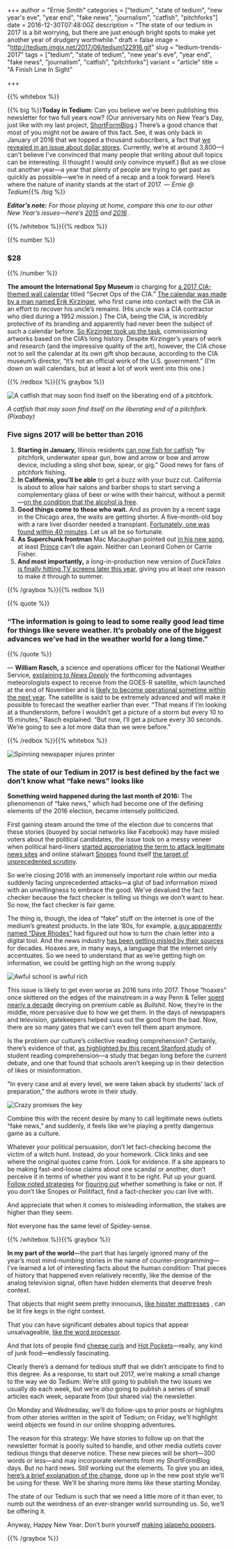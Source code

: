 +++
author = "Ernie Smith"
categories = ["tedium", "state of tedium", "new year's eve", "year end", "fake news", "journalism", "catfish", "pitchforks"]
date = 2016-12-30T07:48:00Z
description = "The state of our tedium in 2017 is a bit worrying, but there are just enough bright spots to make yet another year of drudgery worthwhile."
draft = false
image = "http://tedium.imgix.net/2017/06/tedium122916.gif"
slug = "tedium-trends-2017"
tags = ["tedium", "state of tedium", "new year's eve", "year end", "fake news", "journalism", "catfish", "pitchforks"]
variant = "article"
title = "A Finish Line In Sight"

+++

{{% whitebox %}}

{{% big %}}**Today in Tedium:** Can you believe we’ve been publishing this newsletter for two full years now? (Our anniversary hits on New Year’s Day, just like with my last project, [ShortFormBlog](http://shortformblog.com/).)  There’s a good chance that most of you might not be aware of this fact. See, it was only back in January of 2016 that we topped a thousand subscribers, a fact that [we revealed in an issue about dollar stores](http://tedium.co/2016/01/19/dollar-stores-analysis/).  Currently, we’re at around 3,800—I can't believe I've convinced that many people that writing about dull topics can be interesting. (I thought I would only convince myself.) But as we close out another year—a year that plenty of people are trying to get past as quickly as possible—we’re in need of a recap and a look forward. Here’s where the nature of inanity stands at the start of 2017. *— Ernie @ Tedium*{{% /big %}}

_**Editor’s note:**  For those playing at home, compare this one to our other New Year’s issues—here’s [2015](http://tedium.co/2015/01/01/tedium-time-to-drop-the-ball/) and [2016](http://tedium.co/2015/12/31/tedium-trends-2016/) ._

{{% /whitebox %}}{{% redbox %}}

{{% number %}}
### $28
{{% /number %}}

**The amount the International Spy Museum** is charging for [a 2017 CIA-themed wall calendar](http://www.spymuseumstore.org/cia-2017-calendar.html) titled “Secret Ops of the CIA.” [The calendar was made by a man named Erik Kirzinger](https://www.washingtonpost.com/local/a-cia-calendar-the-cia-gift-shop-refuses-to-sell-yes-and-heres-the-strange-story-behind-it/2016/12/28/bde03862-c604-11e6-8bee-54e800ef2a63_story.html?utm_term=.476321068aa4), who first came into contact with the CIA in an effort to recover his uncle’s remains. (His uncle was a CIA contractor who died during a 1952 mission.) The CIA, being the CIA, is incredibly protective of its branding and apparently had never been the subject of such a calendar before. [So Kirzinger took up the task](https://www.cia-art.com/), commissioning artworks based on the CIA’s long history. Despite Kirzinger’s years of work and research (and the impressive quality of the art), however, the CIA chose not to sell the calendar at its own gift shop because, according to the CIA museum’s director, “it’s not an official work of the U.S. government.” (I’m down on wall calendars, but at least a lot of work went into this one.)

{{% /redbox %}}{{% graybox %}}

![A catfish that may soon find itself on the liberating end of a pitchfork.](http://tedium.imgix.net/2017/06/1229_catfish.jpg)

*A catfish that may soon find itself on the liberating end of a pitchfork. (Pixabay)*

### Five signs 2017 will be better than 2016
 
1. **Starting in January,** Illinois residents [can now fish for catfish](http://outdoornews.com/2016/06/10/bullseye-for-bow-anglers/) “by pitchfork, underwater spear gun, bow and arrow or bow and arrow device, including a sling shot bow, spear, or gig.” Good news for fans of pitchfork fishing.
2. **In California, you’ll be able** to get a buzz with your buzz cut. California is about to allow hair salons and barber shops to start serving a complementary glass of beer or wine with their haircut, without a permit—[on the condition that the alcohol is free](http://ktla.com/2016/09/29/california-beauty-salons-barbershops-will-soon-be-allowed-to-serve-wine-and-beer-under-new-law/).
3. **Good things come to those who wait.** And as proven by a recent saga in the Chicago area, the waits are getting shorter. A five-month-old boy with a rare liver disorder needed a transplant. [Fortunately, one was found within 40 minutes](http://www.nbcchicago.com/news/local/Christmas-Miracle-Baby-Boy-Gets-Donor-Match-40-Minutes-After-Being-Listed-for-a-Liver-407915345.html). Let us all be so fortunate.
4. **As Superchunk frontman** Mac Macaughan pointed out [in his new song](https://macmccaughan.bandcamp.com/track/happy-new-year-prince-cant-die-again), at least [Prince](http://tedium.co/2016/04/21/prince-troubled-relationship-with-copyright/) can’t die again. Neither can Leonard Cohen or Carrie Fisher.
5. **And most importantly,** a long-in-production new version of *DuckTales* [is finally hitting TV screens later this year](http://www.eonline.com/news/816326/the-new-ducktales-cast-is-seriously-stacked-with-tv-faves), giving you at least one reason to make it through to summer.

{{% /graybox %}}{{% redbox %}}

{{% quote %}}
### “The information is going to lead to some really good lead time for things like severe weather. It’s probably one of the biggest advances we’ve had in the weather world for a long time.”
{{% /quote %}}

— **William Rasch,** a science and operations officer for the National Weather Service, [explaining to *News Deeply*](https://www.newsdeeply.com/water/articles/2016/12/05/better-forecasts-ahead-for-western-weather-and-natural-disasters) the forthcoming advantages meteorologists expect to receive from the GOES-R satellite, which launched at the end of November and is [likely to become operational sometime within the next year](http://phys.org/news/2016-12-goes-r-orbit-weather.html). The satellite is said to be extremely advanced and will make it possible to forecast the weather earlier than ever. “That means if I’m looking at a thunderstorm, before I wouldn’t get a picture of a storm but every 10 to 15 minutes,” Rasch explained. “But now, I’ll get a picture every 30 seconds. We’re going to see a lot more data than we were before.”

{{% /redbox %}}{{% whitebox %}}

![Spinning newspaper injures printer](http://tedium.imgix.net/2017/06/1229_newspaper.jpg)

### The state of our Tedium in 2017 is best defined by the fact we don’t know what “fake news” looks like

**Something weird happened during the last month of 2016:** The phenomenon of “fake news,” which had become one of the defining elements of the 2016 election, became intensely politicized.

First gaining steam around the time of the election due to concerns that these stories (buoyed by social networks like Facebook) may have misled voters about the political candidates, the issue took on a messy veneer when political hard-liners [started appropriating the term to attack legitimate news sites](http://www.nytimes.com/2016/12/25/us/politics/fake-news-claims-conservatives-mainstream-media-.html) and online stalwart [Snopes](http://www.snopes.com/) found itself [the target of unprecedented scrutiny](https://www.theguardian.com/media/2016/dec/23/why-is-mail-online-going-after-fact-checkers-snopes).

So we’re closing 2016 with an immensely important role within our media suddenly facing unprecedented attacks—a glut of bad information mixed with an unwillingness to embrace the good. We’ve devalued the fact checker because the fact checker is telling us things we don’t want to hear. So now, the fact checker is fair game.

The thing is, though, the idea of “fake” stuff on the internet is one of the medium’s greatest products. In the late ’80s, for example, [a guy apparently named “Dave Rhodes”](http://tedium.co/2015/06/18/anatomy-scams-when-pyramids-collapse/#ifirunintodaverhodesonthestreetimgonnapunchhimintheface) had figured out how to turn the chain letter into a digital tool. And the news industry [has been getting misled by their sources](http://tedium.co/2015/07/23/early-computer-virus-history/#thedaythemedialearnedwhatacomputerviruswas) for decades. Hoaxes are, in many ways, a language that the internet only accentuates. So we need to understand that as we’re getting high on information, we could be getting high on the wrong supply.

![Awful school is awful rich](http://tedium.imgix.net/2017/06/1229_newspaper2.jpg)

This issue is likely to get even worse as 2016 tuns into 2017. Those “hoaxes” once skittered on the edges of the mainstream in a way Penn & Teller [spent nearly a decade](http://amzn.to/2iBrYzV) decrying on premium cable as *Bullshit*. Now, they’re in the middle, more pervasive due to how we get them. In the days of newspapers and television, gatekeepers helped suss out the good from the bad. Now, there are so many gates that we can’t even tell them apart anymore.

Is the problem our culture’s collective reading comprehension? Certainly, there’s evidence of that, [as highlighted by this recent Stanford study](https://ed.stanford.edu/news/stanford-researchers-find-students-have-trouble-judging-credibility-information-online) of student reading comprehension—a study that began long before the current debate, and one that found that schools aren’t keeping up in their detection of likes or misinformation.

"In every case and at every level, we were taken aback by students' lack of preparation," the authors wrote in their study.

![Crazy promises the key](http://tedium.imgix.net/2017/06/1229_newspaper3.jpg)

Combine this with the recent desire by many to call legitimate news outlets “fake news,” and suddenly, it feels like we’re playing a pretty dangerous game as a culture.

Whatever your political persuasion, don’t let fact-checking become the victim of a witch hunt. Instead, do your homework. Click links and see where the original quotes came from. Look for evidence. If a site appears to be making fast-and-loose claims about one scandal or another, don’t perceive it in terms of whether you want it to be right. Put up your guard. [Follow noted strategies](http://www.factcheck.org/2016/11/how-to-spot-fake-news/) for [figuring out](https://www.buzzfeed.com/craigsilverman/fake-news-checkllist-2) whether something is fake or not. If you don’t like Snopes or Politifact, find a fact-checker you can live with.

And appreciate that when it comes to misleading information, the stakes are higher than they seem.

Not everyone has the same level of Spidey-sense.

{{% /whitebox %}}{{% graybox %}}

**In my part of the world**—the part that has largely ignored many of the year’s most mind-numbing stories in the name of counter-programming—I’ve learned a lot of interesting facts about the human condition: That pieces of history that happened even relatively recently, like the demise of the analog television signal, often have hidden elements that deserve fresh context.

That objects that might seem pretty innocuous, [like hipster mattresses](http://tedium.co/2016/01/14/hipster-mattresses-casper-yogabed/) , can be lit fire kegs in the right context.

That you can have significant debates about topics that appear unsalvageable, [like the word processor](http://tedium.co/2016/08/18/bare-metal-writing-word-processor-history/).

And that lots of people find [cheese curls](http://tedium.co/2016/11/10/cheese-curls-creation-story/) and [Hot Pockets](http://tedium.co/2016/05/26/hot-pocket-history-iran-jewish-diaspora/)—really, any kind of junk food—endlessly fascinating.

Clearly there’s a demand for tedious stuff that we didn’t anticipate to find to this degree. As a response, to start out 2017, we’re making a small change to the way we do Tedium: We’re still going to publish the two issues we usually do each week, but we’re *also* going to publish a series of small articles each week, separate from (but shared via) the newsletter.

On Monday and Wednesday, we’ll do follow-ups to prior posts or highlights from other stories written in the spirit of Tedium; on Friday, we’ll highlight weird objects we found in our online shopping adventures.

The reason for this strategy: We have stories to follow up on that the newsletter format is poorly suited to handle, and other media outlets cover tedious things that deserve notice. These new pieces will be short—300 words or less—and may incorporate elements from my ShortFormBlog days. But no hard news. Still working out the elements. To give you an idea, [here’s a brief explanation of the change](http://tedium.co/2016/12/29/daily-tedium-announcement/), done up in the new post style we’ll be using for these. We’ll be sharing more items like these starting Monday.

The state of our Tedium is such that we need a little more of it than ever, to numb out the weirdness of an ever-stranger world surrounding us. So, we’ll be offering it.

Anyway, Happy New Year. Don’t burn yourself [making jalapeño poppers](http://tedium.co/2015/07/30/my-hands-are-burning/).

{{% /graybox %}}